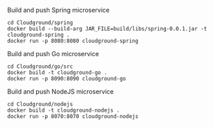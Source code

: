 

Build and push Spring microservice
```
cd Cloudground/spring
docker build --build-arg JAR_FILE=build/libs/spring-0.0.1.jar -t cloudground-spring .
docker run -p 8080:8080 cloudground-spring
```

Build and push Go microservice
```
cd Cloudground/go/src
docker build -t cloudground-go .
docker run -p 8090:8090 cloudground-go
```

Build and push NodeJS microservice
```
cd Cloudground/nodejs
docker build -t cloudground-nodejs .
docker run -p 8070:8070 cloudground-nodejs
```

